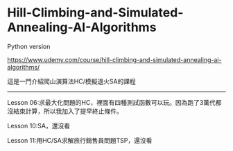 # Hill-Climbing-and-Simulated-Annealing-AI-Algorithms
Python version

https://www.udemy.com/course/hill-climbing-and-simulated-annealing-ai-algorithms/

這是一門介紹爬山演算法HC/模擬退火SA的課程

------------------------------------------------------------------------------------------------

Lesson 06:求最大化問題的HC，裡面有四種測試函數可以玩。因為跑了3萬代都沒結束計算，所以我加入了提早終止條件。

Lesson 10:SA，還沒看

Lesson 11:用HC/SA求解旅行銷售員問題TSP，還沒看

